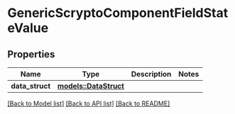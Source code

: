 # GenericScryptoComponentFieldStateValue

## Properties

Name | Type | Description | Notes
------------ | ------------- | ------------- | -------------
**data_struct** | [**models::DataStruct**](DataStruct.md) |  | 

[[Back to Model list]](../README.md#documentation-for-models) [[Back to API list]](../README.md#documentation-for-api-endpoints) [[Back to README]](../README.md)


